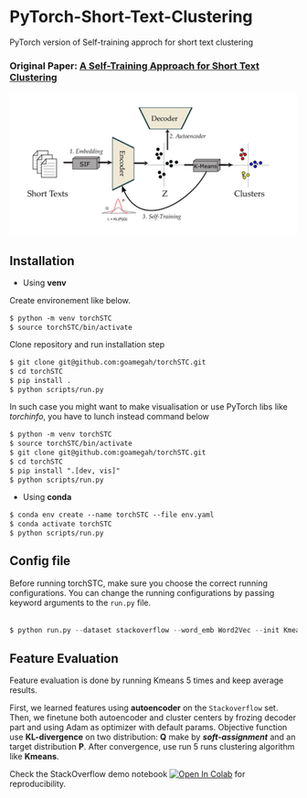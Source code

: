 # PyTorch-Short-Text-Clustering
PyTorch version of Self-training approch for short text clustering

### Original Paper: [A Self-Training Approach for Short Text Clustering](https://aclanthology.org/W19-4322/)

![Image of STC Arch](assets/cover.png)

## Installation

- Using **venv**

Create environement like below.

```
$ python -m venv torchSTC
$ source torchSTC/bin/activate
```

Clone repository and run installation step

```
$ git clone git@github.com:goamegah/torchSTC.git
$ cd torchSTC
$ pip install .
$ python scripts/run.py
```

 In such case you might want to make visualisation or use PyTorch libs like *torchinfo*, you have to lunch instead command below  

```
$ python -m venv torchSTC
$ source torchSTC/bin/activate
$ git clone git@github.com:goamegah/torchSTC.git
$ cd torchSTC
$ pip install ".[dev, vis]"
$ python scripts/run.py
```

- Using **conda** 

```
$ conda env create --name torchSTC --file env.yaml
$ conda activate torchSTC
$ python scripts/run.py
```


## Config file

Before running torchSTC, make sure you choose the correct running configurations. You can change the running configurations by passing keyword arguments to the ```run.py``` file.

```python

$ python run.py --dataset stackoverflow --word_emb Word2Vec --init Kmeans --max_iter 1500

```

## Feature Evaluation

Feature evaluation is done by running Kmeans 5 times and keep average results. 

First, we learned features using **autoencoder** on the ```Stackoverflow``` set. Then, we finetune both autoencoder and cluster centers by frozing decoder part and using Adam as optimizer with default params. Objective function use **KL-divergence** on two distribution: **Q** make by ***soft-assignment*** and an target distribution **P**. After convergence, use run 5 runs clustering algorithm like **Kmeans**.

Check the StackOverflow demo notebook [![Open In Colab](https://colab.research.google.com/assets/colab-badge.svg)](https://github.com/goamegah/torchSTC/blob/main/demos/stackoverlow/stc_final_assignment_hgf_sof.ipynb) for reproducibility.
